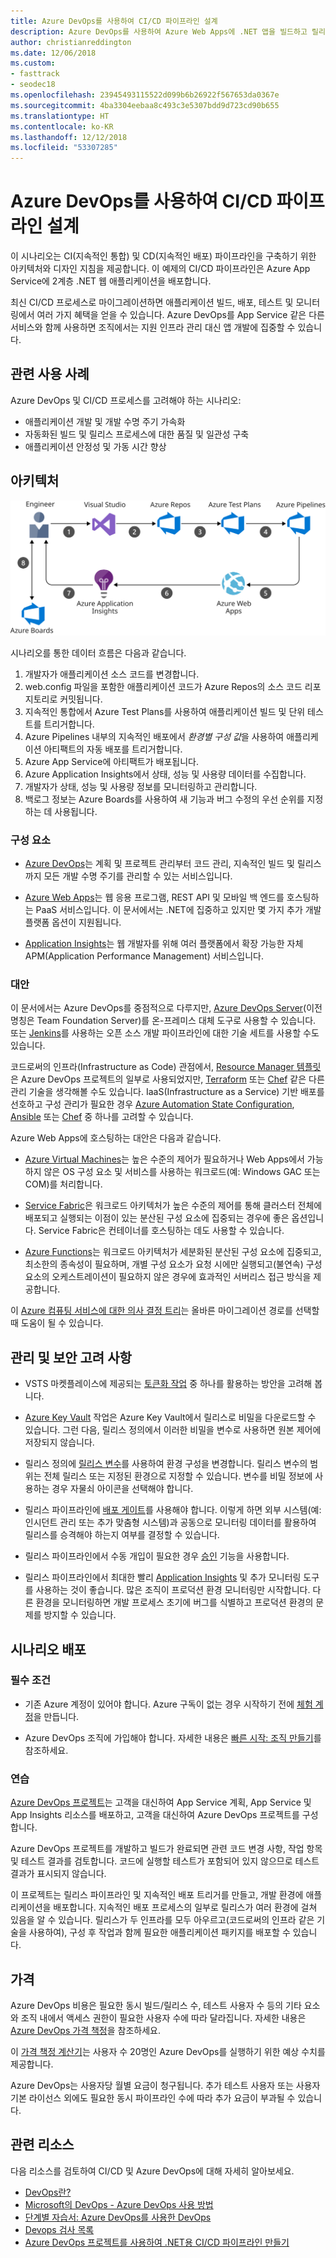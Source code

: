 ```yaml
---
title: Azure DevOps를 사용하여 CI/CD 파이프라인 설계
description: Azure DevOps를 사용하여 Azure Web Apps에 .NET 앱을 빌드하고 릴리스합니다.
author: christianreddington
ms.date: 12/06/2018
ms.custom:
- fasttrack
- seodec18
ms.openlocfilehash: 23945493115522d099b6b26922f567653da0367e
ms.sourcegitcommit: 4ba3304eebaa8c493c3e5307bdd9d723cd90b655
ms.translationtype: HT
ms.contentlocale: ko-KR
ms.lasthandoff: 12/12/2018
ms.locfileid: "53307285"
---
```

# <a name="design-a-cicd-pipeline-using-azure-devops"></a>Azure DevOps를 사용하여 CI/CD 파이프라인 설계

이 시나리오는 CI(지속적인 통합) 및 CD(지속적인 배포) 파이프라인을 구축하기 위한 아키텍처와 디자인 지침을 제공합니다.  이 예제의 CI/CD 파이프라인은 Azure App Service에 2계층 .NET 웹 애플리케이션을 배포합니다.

최신 CI/CD 프로세스로 마이그레이션하면 애플리케이션 빌드, 배포, 테스트 및 모니터링에서 여러 가지 혜택을 얻을 수 있습니다. Azure DevOps를 App Service 같은 다른 서비스와 함께 사용하면 조직에서는 지원 인프라 관리 대신 앱 개발에 집중할 수 있습니다.

## <a name="relevant-use-cases"></a>관련 사용 사례

Azure DevOps 및 CI/CD 프로세스를 고려해야 하는 시나리오:

- 애플리케이션 개발 및 개발 수명 주기 가속화
- 자동화된 빌드 및 릴리스 프로세스에 대한 품질 및 일관성 구축
- 애플리케이션 안정성 및 가동 시간 향상

## <a name="architecture"></a>아키텍처

![Azure DevOps 및 Azure App Service를 사용하는 DevOps 시나리오와 관련된 Azure 구성 요소의 아키텍처 다이어그램][architecture]

시나리오를 통한 데이터 흐름은 다음과 같습니다.

1. 개발자가 애플리케이션 소스 코드를 변경합니다.
2. web.config 파일을 포함한 애플리케이션 코드가 Azure Repos의 소스 코드 리포지토리로 커밋됩니다.
3. 지속적인 통합에서 Azure Test Plans를 사용하여 애플리케이션 빌드 및 단위 테스트를 트리거합니다.
4. Azure Pipelines 내부의 지속적인 배포에서 *환경별 구성 값*을 사용하여 애플리케이션 아티팩트의 자동 배포를 트리거합니다.
5. Azure App Service에 아티팩트가 배포됩니다.
6. Azure Application Insights에서 상태, 성능 및 사용량 데이터를 수집합니다.
7. 개발자가 상태, 성능 및 사용량 정보를 모니터링하고 관리합니다.
8. 백로그 정보는 Azure Boards를 사용하여 새 기능과 버그 수정의 우선 순위를 지정하는 데 사용됩니다.

### <a name="components"></a>구성 요소

- [Azure DevOps][vsts]는 계획 및 프로젝트 관리부터 코드 관리, 지속적인 빌드 및 릴리스까지 모든 개발 수명 주기를 관리할 수 있는 서비스입니다.

- [Azure Web Apps][web-apps]는 웹 응용 프로그램, REST API 및 모바일 백 엔드를 호스팅하는 PaaS 서비스입니다. 이 문서에서는 .NET에 집중하고 있지만 몇 가지 추가 개발 플랫폼 옵션이 지원됩니다.

- [Application Insights][application-insights]는 웹 개발자를 위해 여러 플랫폼에서 확장 가능한 자체 APM(Application Performance Management) 서비스입니다.

### <a name="alternatives"></a>대안

이 문서에서는 Azure DevOps를 중점적으로 다루지만, [Azure DevOps Server][azure-devops-server](이전 명칭은 Team Foundation Server)를 온-프레미스 대체 도구로 사용할 수 있습니다. 또는 [Jenkins][jenkins-on-azure]를 사용하는 오픈 소스 개발 파이프라인에 대한 기술 세트를 사용할 수도 있습니다.

코드로써의 인프라(Infrastructure as Code) 관점에서, [Resource Manager 템플릿][arm-templates]은 Azure DevOps 프로젝트의 일부로 사용되었지만, [Terraform][terraform] 또는 [Chef][chef] 같은 다른 관리 기술을 생각해볼 수도 있습니다. IaaS(Infrastructure as a Service) 기반 배포를 선호하고 구성 관리가 필요한 경우 [Azure Automation State Configuration][desired-state-configuration], [Ansible][ansible] 또는 [Chef][chef] 중 하나를 고려할 수 있습니다.

Azure Web Apps에 호스팅하는 대안은 다음과 같습니다.

- [Azure Virtual Machines][compare-vm-hosting]는 높은 수준의 제어가 필요하거나 Web Apps에서 가능하지 않은 OS 구성 요소 및 서비스를 사용하는 워크로드(예: Windows GAC 또는 COM)를 처리합니다.

- [Service Fabric][service-fabric]은 워크로드 아키텍처가 높은 수준의 제어를 통해 클러스터 전체에 배포되고 실행되는 이점이 있는 분산된 구성 요소에 집중되는 경우에 좋은 옵션입니다. Service Fabric은 컨테이너를 호스팅하는 데도 사용할 수 있습니다.

- [Azure Functions][azure-functions]는 워크로드 아키텍처가 세분화된 분산된 구성 요소에 집중되고, 최소한의 종속성이 필요하며, 개별 구성 요소가 요청 시에만 실행되고(불연속) 구성 요소의 오케스트레이션이 필요하지 않은 경우에 효과적인 서버리스 접근 방식을 제공합니다.

이 [Azure 컴퓨팅 서비스에 대한 의사 결정 트리](/azure/architecture/guide/technology-choices/compute-decision-tree)는 올바른 마이그레이션 경로를 선택할 때 도움이 될 수 있습니다.

## <a name="management-and-security-considerations"></a>관리 및 보안 고려 사항

- VSTS 마켓플레이스에 제공되는 [토큰화 작업][vsts-tokenization] 중 하나를 활용하는 방안을 고려해 봅니다.

- [Azure Key Vault][download-keyvault-secrets] 작업은 Azure Key Vault에서 릴리스로 비밀을 다운로드할 수 있습니다. 그런 다음, 릴리스 정의에서 이러한 비밀을 변수로 사용하면 원본 제어에 저장되지 않습니다.

- 릴리스 정의에 [릴리스 변수][vsts-release-variables]를 사용하여 환경 구성을 변경합니다. 릴리스 변수의 범위는 전체 릴리스 또는 지정된 환경으로 지정할 수 있습니다. 변수를 비밀 정보에 사용하는 경우 자물쇠 아이콘을 선택해야 합니다.

- 릴리스 파이프라인에 [배포 게이트][vsts-deployment-gates]를 사용해야 합니다. 이렇게 하면 외부 시스템(예: 인시던트 관리 또는 추가 맞춤형 시스템)과 공동으로 모니터링 데이터를 활용하여 릴리스를 승격해야 하는지 여부를 결정할 수 있습니다.

- 릴리스 파이프라인에서 수동 개입이 필요한 경우 [승인][vsts-approvals] 기능을 사용합니다.

- 릴리스 파이프라인에서 최대한 빨리 [Application Insights][application-insights] 및 추가 모니터링 도구를 사용하는 것이 좋습니다. 많은 조직이 프로덕션 환경 모니터링만 시작합니다. 다른 환경을 모니터링하면 개발 프로세스 초기에 버그를 식별하고 프로덕션 환경의 문제를 방지할 수 있습니다.

## <a name="deploy-the-scenario"></a>시나리오 배포

### <a name="prerequisites"></a>필수 조건

- 기존 Azure 계정이 있어야 합니다. Azure 구독이 없는 경우 시작하기 전에 [체험 계정][azure-free-account]을 만듭니다.

- Azure DevOps 조직에 가입해야 합니다. 자세한 내용은 [빠른 시작: 조직 만들기][vsts-account-create]를 참조하세요.

### <a name="walk-through"></a>연습

[Azure DevOps 프로젝트](/azure/devops-project/azure-devops-project-github)는 고객을 대신하여 App Service 계획, App Service 및 App Insights 리소스를 배포하고, 고객을 대신하여 Azure DevOps 프로젝트를 구성합니다.

Azure DevOps 프로젝트를 개발하고 빌드가 완료되면 관련 코드 변경 사항, 작업 항목 및 테스트 결과를 검토합니다. 코드에 실행할 테스트가 포함되어 있지 않으므로 테스트 결과가 표시되지 않습니다.

이 프로젝트는 릴리스 파이프라인 및 지속적인 배포 트리거를 만들고, 개발 환경에 애플리케이션을 배포합니다. 지속적인 배포 프로세스의 일부로 릴리스가 여러 환경에 걸쳐 있음을 알 수 있습니다. 릴리스가 두 인프라를 모두 아우르고(코드로써의 인프라 같은 기술을 사용하여), 구성 후 작업과 함께 필요한 애플리케이션 패키지를 배포할 수 있습니다.

## <a name="pricing"></a>가격

Azure DevOps 비용은 필요한 동시 빌드/릴리스 수, 테스트 사용자 수 등의 기타 요소와 조직 내에서 액세스 권한이 필요한 사용자 수에 따라 달라집니다. 자세한 내용은 [Azure DevOps 가격 책정][vsts-pricing-page]을 참조하세요.

이 [가격 책정 계산기][vsts-pricing-calculator]는 사용자 수 20명인 Azure DevOps를 실행하기 위한 예상 수치를 제공합니다.

Azure DevOps는 사용자당 월별 요금이 청구됩니다. 추가 테스트 사용자 또는 사용자 기본 라이선스 외에도 필요한 동시 파이프라인 수에 따라 추가 요금이 부과될 수 있습니다.

## <a name="related-resources"></a>관련 리소스

다음 리소스를 검토하여 CI/CD 및 Azure DevOps에 대해 자세히 알아보세요.

- [DevOps란?][devops-whatis]
- [Microsoft의 DevOps - Azure DevOps 사용 방법][devops-microsoft]
- [단계별 자습서: Azure DevOps를 사용한 DevOps][devops-with-vsts]
- [Devops 검사 목록][devops-checklist]
- [Azure DevOps 프로젝트를 사용하여 .NET용 CI/CD 파이프라인 만들기][devops-project-create]

<!-- links -->

[ansible]: /azure/ansible/
[application-insights]: /azure/application-insights/app-insights-overview
[app-service-reference-architecture]: ../../reference-architectures/app-service-web-app/basic-web-app.md
[azure-free-account]: https://azure.microsoft.com/free/?WT.mc_id=A261C142F
[arm-templates]: /azure/azure-resource-manager/resource-group-overview#template-deployment
[architecture]: ./media/architecture-devops-dotnet-webapp.svg
[chef]: /azure/chef/
[design-patterns-availability]: /azure/architecture/patterns/category/availability
[design-patterns-resiliency]: /azure/architecture/patterns/category/resiliency
[design-patterns-scalability]: /azure/architecture/patterns/category/performance-scalability
[design-patterns-security]: /azure/architecture/patterns/category/security
[desired-state-configuration]: /azure/automation/automation-dsc-overview
[devops-microsoft]: /azure/devops/devops-at-microsoft/
[devops-with-vsts]: https://almvm.azurewebsites.net/labs/vsts/
[devops-checklist]: /azure/architecture/checklist/dev-ops
[application-insights]: https://azure.microsoft.com/services/application-insights/
[cloud-based-load-testing]: https://visualstudio.microsoft.com/team-services/cloud-load-testing/
[cloud-based-load-testing-on-premises]: /vsts/test/load-test/clt-with-private-machines?view=vsts
[jenkins-on-azure]: /azure/jenkins/
[devops-whatis]: /azure/devops/what-is-devops
[download-keyvault-secrets]: /vsts/pipelines/tasks/deploy/azure-key-vault?view=vsts
[resource-groups]: /azure/azure-resource-manager/resource-group-overview
[resiliency-app-service]: /azure/architecture/checklist/resiliency-per-service#app-service
[vsts]: /vsts/?view=vsts#pivot=services
[continuous-integration]: /azure/devops/what-is-continuous-integration
[continuous-delivery]: /azure/devops/what-is-continuous-delivery
[web-apps]: /azure/app-service/app-service-web-overview
[vsts-account-create]: /azure/devops/organizations/accounts/create-organization-msa-or-work-student?view=vsts
[vsts-approvals]: /vsts/pipelines/release/approvals/approvals?view=vsts
[devops-project]: https://portal.azure.com/?feature.customportal=false#create/Microsoft.AzureProject
[vsts-deployment-gates]: /vsts/pipelines/release/approvals/gates?view=vsts
[vsts-pricing-calculator]: https://azure.com/e/498aa024454445a8a352e75724f900b1
[vsts-pricing-page]: https://azure.microsoft.com/pricing/details/visual-studio-team-services/
[vsts-release-variables]: /vsts/pipelines/release/variables?view=vsts&tabs=batch
[vsts-tokenization]: https://marketplace.visualstudio.com/search?term=token&target=VSTS&category=All%20categories&sortBy=Relevance
[azure-key-vault]: /azure/key-vault/key-vault-overview
[infra-as-code]: https://blogs.msdn.microsoft.com/mvpawardprogram/2018/02/13/infrastructure-as-code/
[azure-devops-server]: https://visualstudio.microsoft.com/tfs/
[infra-as-code]: https://blogs.msdn.microsoft.com/mvpawardprogram/2018/02/13/infrastructure-as-code/
[service-fabric]: /azure/service-fabric/
[azure-functions]: /azure/azure-functions/
[azure-containers]: https://azure.microsoft.com/overview/containers/
[compare-vm-hosting]: /azure/app-service/choose-web-site-cloud-service-vm
[app-insights-cd-monitoring]: /azure/application-insights/app-insights-vsts-continuous-monitoring
[azure-region-pair-bcdr]: /azure/best-practices-availability-paired-regions
[devops-project-create]: /azure/devops-project/azure-devops-project-aspnet-core
[terraform]: /azure/terraform/
